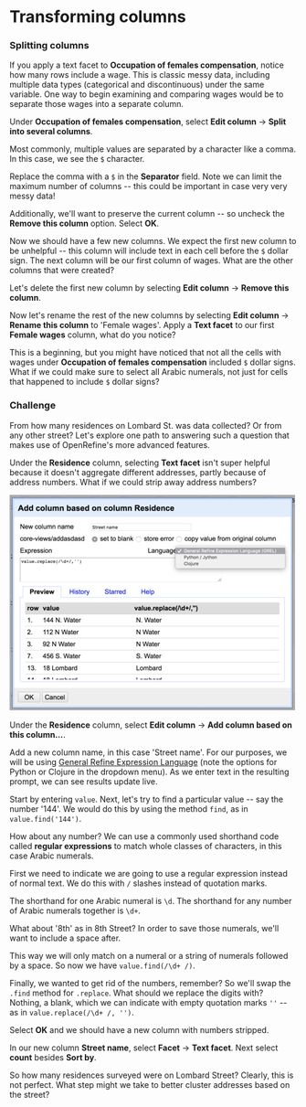 
# Transforming columns

### Splitting columns

If you apply a text facet to **Occupation of females compensation**, notice how many rows include a wage. This is classic messy data, including multiple data types (categorical and discontinuous) under the same variable. One way to begin examining and comparing wages would be to separate those wages into a separate column.

Under **Occupation of females compensation**, select **Edit column** -> **Split into several columns**.

Most commonly, multiple values are separated by a character like a comma. In this case, we see the `$` character.

Replace the comma with a `$` in the **Separator** field. Note we can limit the maximum number of columns -- this could be important in case very very messy data!

Additionally, we'll want to preserve the current column -- so uncheck the **Remove this column** option. Select **OK**.

Now we should have a few new columns. We expect the first new column to be unhelpful -- this column will include text in each cell before the `$` dollar sign. The next column will be our first column of wages. What are the other columns that were created?

Let's delete the first new column by selecting **Edit column** -> **Remove this column**.

Now let's rename the rest of the new columns by selecting **Edit column** -> **Rename this column** to 'Female wages'. Apply a **Text facet** to our first **Female wages** column, what do you notice?

This is a beginning, but you might have noticed that not all the cells with wages under **Occupation of females compensation** included `$` dollar signs. What if we could make sure to select all Arabic numerals, not just for cells that happened to include `$` dollar signs? 

### Challenge

From how many residences on Lombard St. was data collected? Or from any other street? Let's explore one path to answering such a question that makes use of OpenRefine's more advanced features.

Under the **Residence** column, selecting **Text facet** isn't super helpful because it doesn't aggregate different addresses, partly because of address numbers. What if we could strip away address numbers?

![add column based on this column openrefine menu](openrefine-add-column.jpg)

Under the **Residence** column, select **Edit column** -> **Add column based on this column...**.

Add a new column name, in this case 'Street name'. For our purposes, we will be using [General Refine Expression Language](https://openrefine.org/docs/manual/grel) (note the options for Python or Clojure in the dropdown menu). As we enter text in the resulting prompt, we can see results update live. 

Start by entering `value`. Next, let's try to find a particular value -- say the number '144'. We would do this by using the method `find`, as in `value.find('144')`.

How about any number? We can use a commonly used shorthand code called **regular expressions** to match whole classes of characters, in this case Arabic numerals. 

First we need to indicate we are going to use a regular expression instead of normal text. We do this with `/` slashes instead of quotation marks.

The shorthand for one Arabic numeral is `\d`. The shorthand for any number of Arabic numerals together is `\d+`. 

What about '8th' as in 8th Street? In order to save those numerals, we'll want to include a space after. 

This way we will only match on a numeral or a string of numerals followed by a space. So now we have `value.find(/\d+ /)`.

Finally, we wanted to get rid of the numbers, remember? So we'll swap the `.find` method for `.replace`. What should we replace the digits with? Nothing, a blank, which we can indicate with empty quotation marks `''` -- as in `value.replace(/\d+ /, '')`.

Select **OK** and we should have a new column with numbers stripped.

In our new column **Street name**, select **Facet** -> **Text facet**. Next select **count** besides **Sort by**. 

So how many residences surveyed were on Lombard Street? Clearly, this is not perfect. What step might we take to better cluster addresses based on the street?
